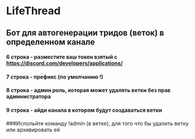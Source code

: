 # LifeThread
## Бот для автогенерации тридов (веток) в определенном канале
#### 6 строка - разместите ваш токен взятый с https://discord.com/developers/applications/
#### 7 строка - префикс (по умолчанию !)
#### 8 строка - админ роль, которая может удалять ветки без прав администратора
#### 9 строка - айди канала в котором будут создаваться ветки

###Испольйте команду !admin (в ветке), для того что бы удалить ветку или архивировать её
